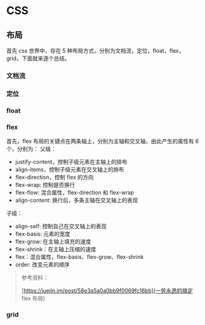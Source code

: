 # CSS

## 布局

首先 css 世界中，存在 5 种布局方式，分别为文档流，定位，float，flex，grid，下面就来逐个总结。

### 文档流

### 定位

### float

### flex

首先，flex 布局的关键点在两条轴上，分别为主轴和交叉轴，由此产生的属性有 6 个，分别为：
父级：

- justify-content，控制子级元素在主轴上的排布
- align-items，控制子级元素在交叉轴上的排布
- flex-direction，控制 flex 的方向
- flex-wrap: 控制是否换行
- flex-flow: 混合属性，flex-direction 和 flex-wrap
- align-content: 换行后，多条主轴在交叉轴上的表现

子级：

- align-self: 控制自己在交叉轴上的表现
- flex-basis: 元素的宽度
- flex-grow: 在主轴上填充的速度
- flex-shrink：在主轴上压缩的速度
- flex：混合属性，flex-basis、flex-grow、flex-shrink
- order: 改变元素的顺序

> 参考资料：
>
> [https://juejin.im/post/58e3a5a0a0bb9f0069fc16bb](一劳永逸的搞定 flex 布局)

### grid
